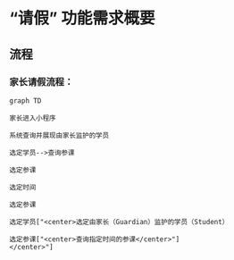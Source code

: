# “请假” 功能需求概要

## 流程

### 家长请假流程：

```mermaid
graph TD

家长进入小程序

系统查询并展现由家长监护的学员

选定学员-->查询参课

选定参课

选定时间

选定参课

选定学员["<center>选定由家长（Guardian）监护的学员（Student）

选定参课["<center>查询指定时间的参课</center>"]
</center>"]

```
<!--stackedit_data:
eyJoaXN0b3J5IjpbLTQ4OTU5MzA4NCwxOTY5NTc4NDYxLC0yMT
A5NDczNjMyLDY1Mzg3NjYxLDIzNjg0MzQzLDIxMDM5MjMzMjIs
ODMyNTU4NDk0LC0xMzAwMjA5OTU0LDczMDk5ODExNl19
-->